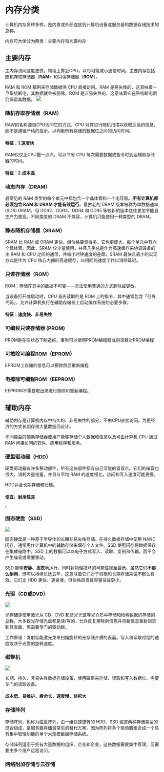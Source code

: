 # 内存分类
计算机内存多种多样，是内置或外部连接到计算机设备或服务器的数据存储技术的总称。

内存可大体分为两类：主要内存和次要内存
## 主要内存
主内存访问速度更快，物理上靠近CPU，以尽可能减小通信时间。主要内存包括随机存取存储器（**RAM**）和只读存储器（**ROM**）。

RAM 和 ROM 都用来存储数据供 CPU 直接访问。RAM 是易失性的，这意味着一旦系统断电，其数据就会被删除。ROM 是非易失性的，这意味着它在系统断电后仍保留其数据。
<img src="./pic/sort.webp">

### 随机存取存储器（RAM）
RAW的名称源自CPU访问它的方式，CPU 对其进行随机扫描以获取适当的信息，而不是遵循严格的指示。以均衡所有存储的数据位之间的访问时间。
#### 特征：1.速度快
RAM仅仅比CPU慢一点点，可以节省 CPU 每次需要数据或指令时到达辅助存储器的时间。
#### 特征：2.成本高

### 动态内存（DRAM）
最常见的 RAM 类型的每个单元中都包含一个晶体管和一个电容器。**所有计算机都必须包含 RAM 和 DRAM 才能有效运行**。最古老的 DRAM 版本被称为单数据速率 (SDR) DRAM，但 DDR2、DDR3、DDR4 和 DDR5 等较新的版本往往更加节能且生产力更高。不同类型的 DRAM 不兼容，计算机只能使用一种类型的 DRAM。
### 静态随机存储器（SRAM）
SRAM 比 RAM 或 DRAM 更快，但价格要贵得多。它也更庞大，每个单元中有六个晶体管。因此，SRAM 仅少量使用，并且几乎总是作为高速缓存来协调设备的主 RAM 和 CPU 之间的通信，并缩小时钟速度的差距。SRAM 最快且最小的实现方式是作为 CPU 核心内部的高速缓存，以相同的速度工作以消除延迟。
### 只读存储器（ROM）
ROM：存储在其中的数据不可变——无法使用普通的方式删除或更改。

当设备打开或启动时，CPU 首先读取的是 ROM 上的指令，其中通常包含「引导代码」，允许计算机执行在辅助存储器上启动操作系统的必要步骤。
#### 特征：速度快、非易失性

### 可编程只读存储器 (PROM)
PROM是在空状态下制造的，事后可以使用PROM编程器或刻录器对PROM编程

### 可擦除可编程ROM（EPROM）

EPROM上存储的信息可以擦除然后重新编程

### 电擦除可编程ROM（EEPROM）

EEPROM不需要取出来进行擦除和重新编程。

## 辅助内存
辅助内存是计算机内存中持久的、非易失性的部分，不由CPU直接访问。为更经济的方式长期存储大量数据而设计。

不同类型的辅助存储器使用户能够存储个人数据和信息以及可由计算机 CPU 通过 RAM 间接访问的软件、应用程序和服务。

### 硬盘驱动器（HDD）

硬盘驱动器有许多移动部件，所有这些部件都有自己可能的错误点。它们的噪音也很大，消耗大量电量，并且与平均 RAM 的速度相比，访问和写入速度可能更慢。

HDD适合长期存储和归档。

#### 便宜，耐用性差

<img src="./pic/HDD.png" style="zoom:40%">

### 固态硬盘（SSD）
<img src="./pic/SSD.jpg">

固态硬盘是一种基于半导体的长期非易失性存储。在持久数据存储中使用 NAND 闪存，通常用作计算机中的辅助存储来保存个人文件。SSD 使用闪存将数据保存在集成电路中。SSD 上的数据可以以电子方式写入、读取、复制和传输，而不会产生噪音或需要移动。

SSD 能够**安静、高效**地运行，同时将物理损坏的可能性降至最低。虽然它们**不那么耐用**，但可以持续长达五年，这意味着它们对于档案和长期存储来说不那么有效。它们比 HDD 更快、更紧凑，但价格昂贵且容量往往更小。

### 光驱（CD或DVD）
<img src="./pic/DVD.jpg">

光存储是使用激光从 CD、DVD 和蓝光光盘等光介质中存储和检索数据的存储的总称。大多数光存储光盘都是读/写的，允许反复擦除新信息并将新信息重新刻录到其表面，但需要专门的驱动器。

工作原理：发射低能激光束来扫描旋转的光存储介质的表面。写入和读取过程的速度取决于光盘的旋转速度。

### 磁带机
<img src="./pic/磁带.jpg">

长期、持久、非易失性数据存储设备，使用磁带来存储、读取和写入数据位。需要专门的读取设备。

#### 成本低、易维护、寿命长、速度慢、体积大

### 存储阵列
存储阵列，也称为磁盘阵列，由一组快速旋转的 HDD、SSD 或这两种存储类型的混合组成，是服务器存储最常见的替代方案，因为阵列将多个驱动器组合成一个具有集中管理功能的单个大规模数据存储系统。

存储阵列适用于拥有大量数据的组织、企业和企业，这些数据需要集中管理，但需要由多个用户远程访问。

### 网络附加存储与云存储
